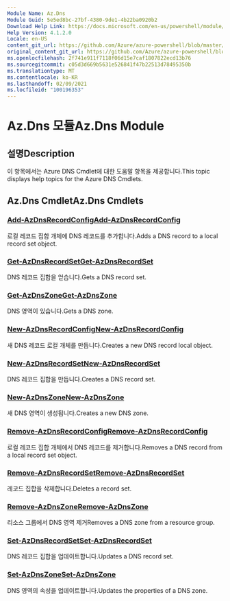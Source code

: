 ```yaml
---
Module Name: Az.Dns
Module Guid: 5e5ed8bc-27bf-4380-9de1-4b22ba0920b2
Download Help Link: https://docs.microsoft.com/en-us/powershell/module/az.dns
Help Version: 4.1.2.0
Locale: en-US
content_git_url: https://github.com/Azure/azure-powershell/blob/master/src/Dns/Dns/help/Az.DNS.md
original_content_git_url: https://github.com/Azure/azure-powershell/blob/master/src/Dns/Dns/help/Az.DNS.md
ms.openlocfilehash: 2f741e911f7118f06d15e7caf1807822ecd13b76
ms.sourcegitcommit: c05d3d669b5631e526841f47b22513d78495350b
ms.translationtype: MT
ms.contentlocale: ko-KR
ms.lasthandoff: 02/09/2021
ms.locfileid: "100196353"
---
```

# <span data-ttu-id="40d80-101">Az.Dns 모듈</span><span class="sxs-lookup"><span data-stu-id="40d80-101">Az.Dns Module</span></span>
## <span data-ttu-id="40d80-102">설명</span><span class="sxs-lookup"><span data-stu-id="40d80-102">Description</span></span>
<span data-ttu-id="40d80-103">이 항목에서는 Azure DNS Cmdlet에 대한 도움말 항목을 제공합니다.</span><span class="sxs-lookup"><span data-stu-id="40d80-103">This topic displays help topics for the Azure DNS Cmdlets.</span></span>

## <span data-ttu-id="40d80-104">Az.Dns Cmdlet</span><span class="sxs-lookup"><span data-stu-id="40d80-104">Az.Dns Cmdlets</span></span>
### [<span data-ttu-id="40d80-105">Add-AzDnsRecordConfig</span><span class="sxs-lookup"><span data-stu-id="40d80-105">Add-AzDnsRecordConfig</span></span>](Add-AzDnsRecordConfig.md)
<span data-ttu-id="40d80-106">로컬 레코드 집합 개체에 DNS 레코드를 추가합니다.</span><span class="sxs-lookup"><span data-stu-id="40d80-106">Adds a DNS record to a local record set object.</span></span>

### [<span data-ttu-id="40d80-107">Get-AzDnsRecordSet</span><span class="sxs-lookup"><span data-stu-id="40d80-107">Get-AzDnsRecordSet</span></span>](Get-AzDnsRecordSet.md)
<span data-ttu-id="40d80-108">DNS 레코드 집합을 얻습니다.</span><span class="sxs-lookup"><span data-stu-id="40d80-108">Gets a DNS record set.</span></span>

### [<span data-ttu-id="40d80-109">Get-AzDnsZone</span><span class="sxs-lookup"><span data-stu-id="40d80-109">Get-AzDnsZone</span></span>](Get-AzDnsZone.md)
<span data-ttu-id="40d80-110">DNS 영역이 있습니다.</span><span class="sxs-lookup"><span data-stu-id="40d80-110">Gets a DNS zone.</span></span>

### [<span data-ttu-id="40d80-111">New-AzDnsRecordConfig</span><span class="sxs-lookup"><span data-stu-id="40d80-111">New-AzDnsRecordConfig</span></span>](New-AzDnsRecordConfig.md)
<span data-ttu-id="40d80-112">새 DNS 레코드 로컬 개체를 만듭니다.</span><span class="sxs-lookup"><span data-stu-id="40d80-112">Creates a new DNS record local object.</span></span>

### [<span data-ttu-id="40d80-113">New-AzDnsRecordSet</span><span class="sxs-lookup"><span data-stu-id="40d80-113">New-AzDnsRecordSet</span></span>](New-AzDnsRecordSet.md)
<span data-ttu-id="40d80-114">DNS 레코드 집합을 만듭니다.</span><span class="sxs-lookup"><span data-stu-id="40d80-114">Creates a DNS record set.</span></span>

### [<span data-ttu-id="40d80-115">New-AzDnsZone</span><span class="sxs-lookup"><span data-stu-id="40d80-115">New-AzDnsZone</span></span>](New-AzDnsZone.md)
<span data-ttu-id="40d80-116">새 DNS 영역이 생성됩니다.</span><span class="sxs-lookup"><span data-stu-id="40d80-116">Creates a new DNS zone.</span></span>

### [<span data-ttu-id="40d80-117">Remove-AzDnsRecordConfig</span><span class="sxs-lookup"><span data-stu-id="40d80-117">Remove-AzDnsRecordConfig</span></span>](Remove-AzDnsRecordConfig.md)
<span data-ttu-id="40d80-118">로컬 레코드 집합 개체에서 DNS 레코드를 제거합니다.</span><span class="sxs-lookup"><span data-stu-id="40d80-118">Removes a DNS record from a local record set object.</span></span>

### [<span data-ttu-id="40d80-119">Remove-AzDnsRecordSet</span><span class="sxs-lookup"><span data-stu-id="40d80-119">Remove-AzDnsRecordSet</span></span>](Remove-AzDnsRecordSet.md)
<span data-ttu-id="40d80-120">레코드 집합을 삭제합니다.</span><span class="sxs-lookup"><span data-stu-id="40d80-120">Deletes a record set.</span></span>

### [<span data-ttu-id="40d80-121">Remove-AzDnsZone</span><span class="sxs-lookup"><span data-stu-id="40d80-121">Remove-AzDnsZone</span></span>](Remove-AzDnsZone.md)
<span data-ttu-id="40d80-122">리소스 그룹에서 DNS 영역 제거</span><span class="sxs-lookup"><span data-stu-id="40d80-122">Removes a DNS zone from a resource group.</span></span>

### [<span data-ttu-id="40d80-123">Set-AzDnsRecordSet</span><span class="sxs-lookup"><span data-stu-id="40d80-123">Set-AzDnsRecordSet</span></span>](Set-AzDnsRecordSet.md)
<span data-ttu-id="40d80-124">DNS 레코드 집합을 업데이트합니다.</span><span class="sxs-lookup"><span data-stu-id="40d80-124">Updates a DNS record set.</span></span>

### [<span data-ttu-id="40d80-125">Set-AzDnsZone</span><span class="sxs-lookup"><span data-stu-id="40d80-125">Set-AzDnsZone</span></span>](Set-AzDnsZone.md)
<span data-ttu-id="40d80-126">DNS 영역의 속성을 업데이트합니다.</span><span class="sxs-lookup"><span data-stu-id="40d80-126">Updates the properties of a DNS zone.</span></span>

